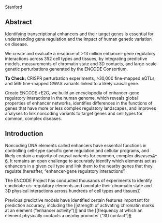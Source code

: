 Stanford


## Abstract 

Identifying transcriptional enhancers and their target genes is essential for understanding gene regulation and the impact of human genetic variation on disease. 

We create and evaluate a resource of >13 million enhancer-gene regulatory interactions across 352 cell types and tissues, by integrating predictive models, measurements of chromatin state and 3D contacts, and large-scale genetic perturbations generated by the ENCODE Consortium.

**To Check:** CRISPR perturbation experiments, >30,000 fine-mapped eQTLs, and 569 fine-mapped GWAS variants linked to a likely causal gene.

Create ENCODE-rE2G, we build an encyclopedia of enhancer-gene regulatory interactions in the human genome, which reveals global properties of enhancer networks, identifies differences in the functions of genes that have more or less complex regulatory landscapes, and improves analyses to link noncoding variants to target genes and cell types for common, complex diseases.


## Introduction 
Noncoding DNA elements called enhancers have essential functions in controlling cell-type specific gene regulation and cellular programs, and likely contain a majority of causal variants for common, complex diseases[4](https://www.biorxiv.org/content/10.1101/2023.11.09.563812v1.full#ref-4)–[6](https://www.biorxiv.org/content/10.1101/2023.11.09.563812v1.full#ref-6). It remains an open challenge to accurately identify which elements act as enhancers in a given cell type and link them to the nearby genes that they regulate (hereafter, “enhancer-gene regulatory interactions”.

The ENCODE Project has conducted thousands of experiments to identify candidate _cis_-regulatory elements and annotate their chromatin state and 3D physical interactions across hundreds of cell types and tissues[7](https://www.biorxiv.org/content/10.1101/2023.11.09.563812v1.full#ref-7)


Previous predictive models have identified certain features important for prediction accuracy, including the [[strength of activating chromatin marks at an element (“enhancer activity”)]] and the [[frequency at which an element physically contacts a nearby promoter (“3D contact”)[9](https://www.biorxiv.org/content/10.1101/2023.11.09.563812v1.full#ref-9)